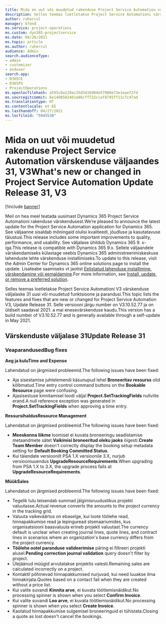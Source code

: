 ```yaml
---
title: Mida on uut või muudetud rakenduse Project Service Automation värskenduse väljaandes 31, V3
description: Selles teemas loetletakse Project Service Automationi värskenduse väljalaske 31, V3 saadaolevaid funktsioone ja parandusi.
author: ruhercul
manager: kfend
ms.service: project-operations
ms.custom: dyn365-projectservice
ms.date: 04/26/2021
ms.topic: article
ms.author: ruhercul
audience: Admin
search.audienceType:
- admin
- customizer
- enduser
search.app:
- D365CE
- D365PS
- ProjectOperations
ms.openlocfilehash: a595c0a129ac35d3416984e57908e73e1eaef2fd
ms.sourcegitcommit: 6e1498502461e86cff722ccaf8795ff11c7c47ad
ms.translationtype: HT
ms.contentlocale: et-EE
ms.lasthandoff: 04/27/2021
ms.locfileid: "5945530"
---
```

# <a name="whats-new-or-changed-in-project-service-automation-update-release-31-v3"></a><span data-ttu-id="c1035-103">Mida on uut või muudetud rakenduse Project Service Automation värskenduse väljaandes 31, V3</span><span class="sxs-lookup"><span data-stu-id="c1035-103">What's new or changed in Project Service Automation Update Release 31, V3</span></span>

[!include [banner](../includes/psa-now-project-operations.md)]

<span data-ttu-id="c1035-104">Meil on hea meel teatada uusimast Dynamics 365 Project Service Automationi rakenduse värskendusest.</span><span class="sxs-lookup"><span data-stu-id="c1035-104">We’re pleased to announce the latest update for the Project Service Automation application for Dynamics 365.</span></span> <span data-ttu-id="c1035-105">See väljaanne sisaldab mõningaid olulisi kvaliteedi, jõudluse ja kasutatavuse täiustusi.</span><span class="sxs-lookup"><span data-stu-id="c1035-105">This release includes some important improvements to quality, performance, and usability.</span></span> <span data-ttu-id="c1035-106">See väljalase ühildub Dynamics 365 9. x-iga.</span><span class="sxs-lookup"><span data-stu-id="c1035-106">This release is compatible with Dynamics 365 9.x.</span></span> <span data-ttu-id="c1035-107">Sellele väljaandele värskendamiseks külastage veebis Dynamics 365 administreerimiskeskuse lahenduste lehte värskenduse installimiseks.</span><span class="sxs-lookup"><span data-stu-id="c1035-107">To update to this release, visit the Admin Center for Dynamics 365 online solutions page to install the update.</span></span> <span data-ttu-id="c1035-108">Lisateabe saamiseks vt jaotist [Eelistatud lahenduse installimine, värskendamine või eemaldamine](/power-platform/admin/install-remove-preferred-solution).</span><span class="sxs-lookup"><span data-stu-id="c1035-108">For more information, see [Install, update, or remove a preferred solution](/power-platform/admin/install-remove-preferred-solution).</span></span>

<span data-ttu-id="c1035-109">Selles teemas loetletakse Project Service Automationi V3 värskenduse väljalaske 31 uusi või muudetud funktsioone ja parandusi.</span><span class="sxs-lookup"><span data-stu-id="c1035-109">This topic lists the features and fixes that are new or changed for Project Service Automation V3, Update Release 31.</span></span> <span data-ttu-id="c1035-110">Selle versiooni järgu number on V3.10.52.77 ja on üldiselt saadaval 2021. a mai enesevärskenduse kaudu.</span><span class="sxs-lookup"><span data-stu-id="c1035-110">This version has a build number of V3.10.52.77 and is generally available through a self-update in May 2021.</span></span>

## <a name="update-release-31"></a><span data-ttu-id="c1035-111">Värskenduste väljalase 31</span><span class="sxs-lookup"><span data-stu-id="c1035-111">Update Release 31</span></span>

### <a name="bug-fixes"></a><span data-ttu-id="c1035-112">Veaparandused</span><span class="sxs-lookup"><span data-stu-id="c1035-112">Bug fixes</span></span>

<span data-ttu-id="c1035-113">**Aeg ja kulu**</span><span class="sxs-lookup"><span data-stu-id="c1035-113">**Time and Expense**</span></span>

<span data-ttu-id="c1035-114">Lahendatud on järgmised probleemid.</span><span class="sxs-lookup"><span data-stu-id="c1035-114">The following issues have been fixed:</span></span>

- <span data-ttu-id="c1035-115">Aja sisestamise juhtelemendi käsunupud lehel **Broneeritav ressurss** olid kõlbmatud.</span><span class="sxs-lookup"><span data-stu-id="c1035-115">Time entry control command buttons on the **Bookable Resource** page were confusing.</span></span>
- <span data-ttu-id="c1035-116">Ajasisestuse kinnitamisel loodi väljal **Project.SetTrackingFields** nullviite erand.</span><span class="sxs-lookup"><span data-stu-id="c1035-116">A null reference exception was generated in **Project.SetTrackingFields** when approving a time entry.</span></span>

<span data-ttu-id="c1035-117">**Ressursihaldus**</span><span class="sxs-lookup"><span data-stu-id="c1035-117">**Resource Management**</span></span>

<span data-ttu-id="c1035-118">Lahendatud on järgmised probleemid.</span><span class="sxs-lookup"><span data-stu-id="c1035-118">The following issues have been fixed:</span></span>

- <span data-ttu-id="c1035-119">**Meeskonna liikme** loomisel ei kuvata broneeringu seadistamise metaandmete sätet **Vaikimisi broneeritud oleku jaoks** õigesti.</span><span class="sxs-lookup"><span data-stu-id="c1035-119">**Create Team Member** doesn't correctly display the booking setup metadata setting for **Default Booking Committed Status**.</span></span>
- <span data-ttu-id="c1035-120">Kui täiendate versioonilt PSA 1.X versioonile 3.X, nurjub versiooniuuendus **UpgradeResourceRequirements**.</span><span class="sxs-lookup"><span data-stu-id="c1035-120">When upgrading from PSA 1.X to 3.X, the upgrade process fails at **UpgradeResourceRequirements**.</span></span>


<span data-ttu-id="c1035-121">**Müük**</span><span class="sxs-lookup"><span data-stu-id="c1035-121">**Sales**</span></span>

<span data-ttu-id="c1035-122">Lahendatud on järgmised probleemid.</span><span class="sxs-lookup"><span data-stu-id="c1035-122">The following issues have been fixed:</span></span>

- <span data-ttu-id="c1035-123">Tegelik tulu teisendab summad jälgimisruudustikus projekti valuutasse.</span><span class="sxs-lookup"><span data-stu-id="c1035-123">Actual revenue converts the amounts to the project currency in the tracking grid.</span></span>
- <span data-ttu-id="c1035-124">Valuuta vaikeväärtus on ebaselge, kui loote töölehe read, hinnapakkumise read ja lepinguread stsenaariumides, kus organisatsiooni baasvaluuta erineb projekti valuutast.</span><span class="sxs-lookup"><span data-stu-id="c1035-124">The currency default is unclear when creating journal lines, quote lines, and contract lines in scenarios where an organization's base currency differs from the project currency.</span></span>
- <span data-ttu-id="c1035-125">**Töölehe ootel paranduse valideerimise** päring ei filtreeri projekti alusel.</span><span class="sxs-lookup"><span data-stu-id="c1035-125">**Pending correction journal validation** query doesn't filter by project.</span></span>
- <span data-ttu-id="c1035-126">Ülejäänud müügid arvutatakse projektis valesti.</span><span class="sxs-lookup"><span data-stu-id="c1035-126">Remaining sales are calculated incorrectly on a project.</span></span>
- <span data-ttu-id="c1035-127">Kontaktil põhinevad hinnapakkumised nurjuvad, kui need luuakse ilma hinnakirjata.</span><span class="sxs-lookup"><span data-stu-id="c1035-127">Quotes based on a contact fail when they are created without a price list.</span></span>
- <span data-ttu-id="c1035-128">Kui valite suvandi **Kinnita arve**, ei kuvata töötlemisnäidikut.</span><span class="sxs-lookup"><span data-stu-id="c1035-128">No processing spinner is shown when you select **Confirm Invoice**.</span></span>
- <span data-ttu-id="c1035-129">Kui valite suvandi **Loo arve**, ei kuvata töötlemisnäidikut.</span><span class="sxs-lookup"><span data-stu-id="c1035-129">No processing spinner is shown when you select **Create Invoice**.</span></span>
- <span data-ttu-id="c1035-130">Kaotatud hinnapakkumise sulgemisel broneeringuid ei tühistata.</span><span class="sxs-lookup"><span data-stu-id="c1035-130">Closing a quote as lost doesn't cancel the bookings.</span></span>







